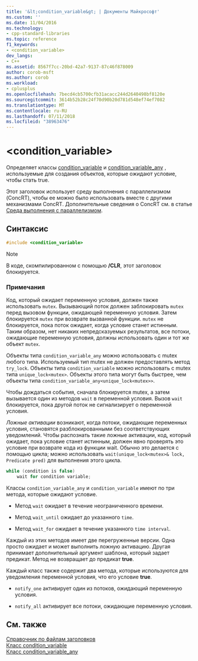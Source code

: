 ```yaml
---
title: '&lt;condition_variable&gt; | Документы Майкрософт'
ms.custom: ''
ms.date: 11/04/2016
ms.technology:
- cpp-standard-libraries
ms.topic: reference
f1_keywords:
- <condition_variable>
dev_langs:
- C++
ms.assetid: 8567f7cc-20bd-42a7-9137-87c46f878009
author: corob-msft
ms.author: corob
ms.workload:
- cplusplus
ms.openlocfilehash: 7becd4cb5700cfb31acacc244d2640498bf8120e
ms.sourcegitcommit: 3614b52b28c24f70d90b20d781d548ef74ef7082
ms.translationtype: MT
ms.contentlocale: ru-RU
ms.lasthandoff: 07/11/2018
ms.locfileid: "38963476"
---
```

# <a name="ltconditionvariablegt"></a>&lt;condition_variable&gt;

Определяет классы [condition_variable](../standard-library/condition-variable-class.md) и [condition_variable_any](../standard-library/condition-variable-any-class.md) , используемые для создания объектов, которые ожидают условие, чтобы стать true.

Этот заголовок использует среду выполнения с параллелизмом (ConcRT), чтобы ее можно было использовать вместе с другими механизмами ConcRT. Дополнительные сведения о ConcRT см. в статье [Среда выполнения с параллелизмом](../parallel/concrt/concurrency-runtime.md).

## <a name="syntax"></a>Синтаксис

```cpp
#include <condition_variable>
```

> [!NOTE]
> В коде, скомпилированном с помощью **/CLR**, этот заголовок блокируется.

### <a name="remarks"></a>Примечания

Код, который ожидает переменную условия, должен также использовать `mutex`. Вызывающий поток должен заблокировать `mutex` перед вызовом функции, ожидающей переменную условия. Затем блокируется `mutex` при возврате вызванной функции. `mutex` не блокируется, пока поток ожидает, когда условие станет истинным. Таким образом, нет никаких непредсказуемых результатов, все потоки, ожидающие переменную условия, должны использовать один и тот же объект `mutex`.

Объекты типа `condition_variable_any` можно использовать с mutex любого типа. Используемый тип mutex не должен предоставлять метод `try_lock`. Объекты типа `condition_variable` можно использовать с mutex типа `unique_lock<mutex>`. Объекты этого типа могут быть быстрее, чем объекты типа `condition_variable_any<unique_lock<mutex>>`.

Чтобы дождаться события, сначала блокируется mutex, а затем вызывается один из методов `wait` в переменной условия. Вызов `wait` блокируется, пока другой поток не сигнализирует о переменной условия.

*Ложные активации* возникают, когда потоки, ожидающие переменных условия, становятся разблокированными без соответствующих уведомлений. Чтобы распознать такие ложные активации, код, который ожидает, пока условие станет истинным, должен явно проверять это условие при возврате кода из функции wait. Обычно это делается с помощью цикла; можно использовать `wait(unique_lock<mutex>& lock, Predicate pred)` для выполнения этого цикла.

```cpp
while (condition is false)
    wait for condition variable;
```

Классы `condition_variable_any` и `condition_variable` имеют по три метода, которые ожидают условие.

- Метод `wait` ожидает в течение неограниченного времени.

- Метод `wait_until` ожидает до указанного `time`.

- Метод `wait_for` ожидает в течение указанного `time interval`.

Каждый из этих методов имеет две перегруженные версии. Одна просто ожидает и может выполнить ложную активацию. Другая принимает дополнительный аргумент шаблона, который задает предикат. Метод не возвращает до предикат **true**.

Каждый класс также содержит два метода, которые используются для уведомления переменной условия, что его условие **true**.

- `notify_one` активирует один из потоков, ожидающий переменную условия.

- `notify_all` активирует все потоки, ожидающие переменную условия.

## <a name="see-also"></a>См. также

[Справочник по файлам заголовков](../standard-library/cpp-standard-library-header-files.md)<br/>
[Класс condition_variable](../standard-library/condition-variable-class.md)<br/>
[Класс condition_variable_any](../standard-library/condition-variable-any-class.md)<br/>
